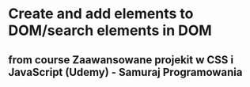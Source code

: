# Create and add elements to DOM/search elements in DOM

## from course Zaawansowane projekit w CSS i JavaScript (Udemy) - Samuraj Programowania
